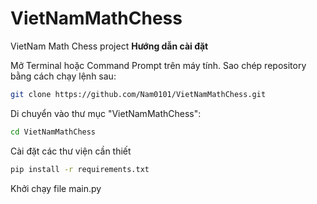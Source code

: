 # VietNamMathChess

VietNam Math Chess project
**Hướng dẫn cài đặt**


Mở Terminal hoặc Command Prompt trên máy tính.
Sao chép repository bằng cách chạy lệnh sau:

```bash
git clone https://github.com/Nam0101/VietNamMathChess.git
```
Di chuyển vào thư mục "VietNamMathChess":

```bash
cd VietNamMathChess
```

Cài đặt các thư viện cần thiết
```bash
pip install -r requirements.txt
```

Khởi chạy file main.py
